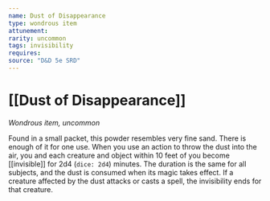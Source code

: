 ```yaml
---
name: Dust of Disappearance
type: wondrous item
attunement: 
rarity: uncommon
tags: invisibility
requires: 
source: "D&D 5e SRD"
---
```

# [[Dust of Disappearance]]

*Wondrous item, uncommon*

Found in a small packet, this powder resembles very fine sand. There is enough of it for one use. When you use an action to throw the dust into the air, you and each creature and object within 10 feet of you become [[invisible]] for 2d4 (`dice: 2d4`) minutes. The duration is the same for all subjects, and the dust is consumed when its magic takes effect. If a creature affected by the dust attacks or casts a spell, the invisibility ends for that creature.